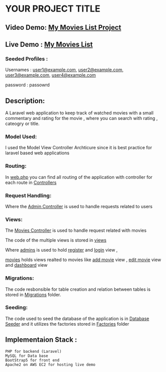 # YOUR PROJECT TITLE
## Video Demo: [My Movies List Project](https://www.youtube.com/watch?v=FamFso-yVYA&ab_channel=AbdallahHadidi)
## Live Demo : [My Movies List](http://ec2-3-65-26-177.eu-central-1.compute.amazonaws.com)

### Seeded Profiles :
Usernames : user1@example.com, user2@example.com, user3@example.com, user4@example.com

password : passowrd
## Description:
A Laravel web application to keep track of watched movies with a small commentary 
and rating for the movie , where you can search with rating , cateogry or title.
### Model Used:
I used the Model View Controller Archticure since it is best practice for laravel based
web applications

### Routing:
In [web.php](routes/web.php) you can find all routing of the application with controller for each route in
[Controllers](app/Http/Controllers) 

### Request Handling:
Where the [Admin Controller](app/Http/Controllers/AdminController.php) is used to handle requests related to users

### Views:
The [Movies Controller](app/Http/Controllers/MovieController.php) is used to handle request related with movies 

The code of the multiple views is stored in [views](resources/views) 

Where [admins](resources/views/admins/) is used to hold [register](resources/views/admins/register.blade.php) and [login](resources/views/admins/login.blade.php) view ,

[movies](resources/views/movies) holds views realted to movies like 
[add movie](resources/views/movies/add.blade.php) view , [edit movie](resources/views/movies/edit.blade.php) view and [dashboard](resources/views/movies/dashboard.blade.php) view 

### Migrations:
The code resbonsible for table creation and relation between tables is stored in [Migrations](database/migrations) folder.

### Seeding:
The code used to seed the database of the application is in [Database Seeder](database/seeders/DatabaseSeeder.php) and it utilizes the factories stored in [Factories](database/factories) folder

## Implementaion Stack :
    PHP for backend (Laravel)
    MySQL for Data base
    BootStrap5 for front end
    Apache2 on AWS EC2 for hosting live demo